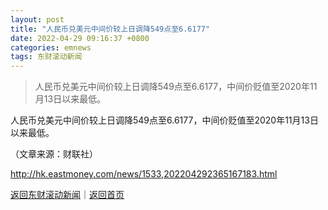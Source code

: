 ```yaml
---
layout: post
title: "人民币兑美元中间价较上日调降549点至6.6177"
date: 2022-04-29 09:16:37 +0800
categories: emnews
tags: 东财滚动新闻
---
```

> 人民币兑美元中间价较上日调降549点至6.6177，中间价贬值至2020年11月13日以来最低。

<p>人民币兑美元中间价较上日调降549点至6.6177，中间价贬值至2020年11月13日以来最低。 </p><p class="em_media">（文章来源：财联社）</p>

<http://hk.eastmoney.com/news/1533,202204292365167183.html>

[返回东财滚动新闻](//finews.withounder.com/emnews/)｜[返回首页](//finews.withounder.com/)